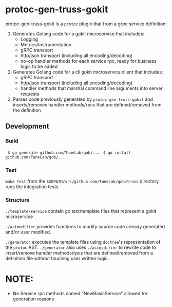 # protoc-gen-truss-gokit 

protoc-gen-truss-gokit is a `protoc` plugin that from a grpc service definition:

1. Generates Golang code for a gokit microservice that includes:
	- Logging
	- Metrics/Instrumentation
	- gRPC transport
	- http/json transport (including all encoding/decoding)
	- no-op handler methods for each *service* rpc, ready for business logic to be added
2. Generates Golang code for a cli gokit microservice client that includes:
	- gRPC transport
	- http/json transport (including all encoding/decoding)
	- handler methods that marshal command line arguments into server requests
3. Parses code previously generated by `protoc-gen-truss-gokit` and inserts/removes handler methods/rpcs that are defined/removed from the definition

## Development

### Build

` $ go generate github.com/TuneLab/gob/...`
` $ go install github.com/TuneLab/gob/...`

### Test

`make test` from the `$GOPATH/src/github.com/TuneLab/gob/truss` directory runs the integration tests


### Structure

`./template/service` contain go text/template files that represent a gokit microservice

`./astmodifier` provides functions to modify source code already generated and/or user modified. 

`./generator` executes the template files using `doctree`'s representation of the `protoc` AST. `./generator` also uses `./astmodifier` to rewrite code to insert/remove handler methods/rpcs that are defined/removed from a definition file without touching user written logic.


# NOTE:
- No Service rpc methods named "NewBasicService" allowed for generation reasons 

